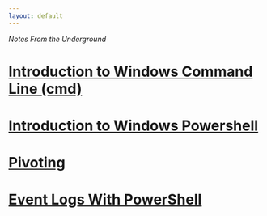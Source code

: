 ```yaml
---
layout: default
---
```

_Notes_ _From_ _the_ _Underground_
# [Introduction to Windows Command Line (cmd)](./cmd.html)


# [Introduction to Windows Powershell](./powershell.html)

# [Pivoting](./pivot.html)

# [Event Logs With PowerShell](./evt1.html)
